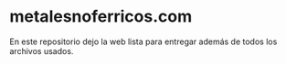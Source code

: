 # metalesnoferricos.com
En este repositorio dejo la web lista para entregar además de todos los archivos usados.